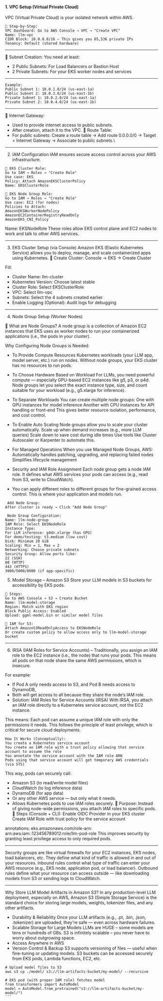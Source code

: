 #### 1. VPC Setup (Virtual Private Cloud)
VPC (Virtual Private Cloud) is your isolated network within AWS.
```
🔹 Step-by-Step:
VPC Dashboard: Go to AWS Console → VPC → "Create VPC"
Name: llm-vpc
CIDR Block: 10.0.0.0/16 – This gives you 65,536 private IPs
Tenancy: Default (shared hardware)
```
----
🔹 Subnet Creation:
You need at least:
- 2 Public Subnets: For Load Balancers or Bastion Host
- 2 Private Subnets: For your EKS worker nodes and services

----
```
Example:
Public Subnet 1: 10.0.1.0/24 (us-east-1a)
Public Subnet 2: 10.0.3.0/24 (us-east-1b)
Private Subnet 1: 10.0.2.0/24 (us-east-1a)
Private Subnet 2: 10.0.4.0/24 (us-east-1b)
```
----
🔹 Internet Gateway:
- Used to provide internet access to public subnets.
- After creation, attach it to the VPC.
🔹 Route Table:
- For public subnets: Create a route table → Add route 0.0.0.0/0 → Target = Internet Gateway → Associate to public subnets.\

----

 2. IAM Configuration
IAM ensures secure access control across your AWS infrastructure.
```
🔹 EKS Cluster Role:
Go to IAM → Roles → "Create Role"
Use case: EKS
Policy: Attach AmazonEKSClusterPolicy
Name: EKSClusterRole
```
```
🔹 EKS Node Group Role:
Go to IAM → Roles → "Create Role"
Use case: EC2 (for nodes)
Policies to Attach:
AmazonEKSWorkerNodePolicy
AmazonEC2ContainerRegistryReadOnly
AmazonEKS_CNI_Policy
```
Name: EKSNodeRole
These roles allow EKS control plane and EC2 nodes to work and talk to other AWS services.

-----
 3. EKS Cluster Setup (via Console)
Amazon EKS (Elastic Kubernetes Service) allows you to deploy, manage, and scale containerized apps using Kubernetes.
🔹 Create Cluster:
Console → EKS → Create Cluster

Fill:
- Cluster Name: llm-cluster
- Kubernetes Version: Choose latest stable
- Cluster Role: Select EKSClusterRole
- VPC: Select llm-vpc
- Subnets: Select the 4 subnets created earlier
- Enable Logging (Optional): Audit logs for debugging


----- 

 4. Node Group Setup (Worker Nodes)

🔹 What are Node Groups?
A node group is a collection of Amazon EC2 instances that EKS uses as worker nodes to run your containerized applications (i.e., the pods in your cluster).

Why Configuring Node Groups is Needed:

-  To Provide Compute Resources
Kubernetes workloads (your LLM app, model server, etc.) run on nodes.
Without node groups, your EKS cluster has no resources to run pods.

-  To Choose Hardware Based on Workload
For LLMs, you need powerful compute — especially GPU-based EC2 instances like g5, p3, or p4d.
Node groups let you select the exact instance type, size, and count suitable for your workload (e.g., g5.xlarge for inference).

-  To Separate Workloads
You can create multiple node groups:
One with GPU instances for model inference
Another with CPU instances for API handling or front-end
This gives better resource isolation, performance, and cost control.

- To Enable Auto Scaling
Node groups allow you to scale your cluster automatically.
Scale up when demand increases (e.g., more LLM queries)
Scale down to save cost during idle times
Use tools like Cluster Autoscaler or Karpenter to automate this.

-  For Managed Operations
When you use Managed Node Groups, AWS:
Automatically handles patching, upgrading, and replacing failed nodes
Simplifies lifecycle management

-  Security and IAM Role Assignment
Each node group gets a node IAM role.
It defines what AWS services your pods can access (e.g., read from S3, write to CloudWatch).

- You can apply different roles to different groups for fine-grained access control.
This is where your application and models run.
```
 Add Node Group:
After cluster is ready → Click "Add Node Group"
```
```
 Node Group Configuration:
Name: llm-node-group
IAM Role: Select EKSNodeRole
Instance Type:
For LLM inference: g4dn.xlarge (has GPU)
For demo/testing: t3.medium (low cost)
Disk: Minimum 20 GiB
Scaling: Min = 1, Max = 2
Networking: Choose private subnets
Security Group: Allow ports like:
22 (SSH)
80 (HTTP)
443 (HTTPS)
3000/5000/8000 (if app-specific)
```

5. Model Storage – Amazon S3
Store your LLM models in S3 buckets for accessibility by EKS pods.
```
🔹 Steps:
Go to AWS Console → S3 → Create Bucket
Name: llm-model-storage
Region: Match with EKS region
Block Public Access: Enabled
Upload: ggml-model.bin or similar model files
```
```
🔹 IAM for S3:
Attach AmazonS3ReadOnlyAccess to EKSNodeRole
Or create custom policy to allow access only to llm-model-storage bucket
```
------
 6. IRSA (IAM Roles for Service Accounts) –
Traditionally, you assign an IAM role to the EC2 instance (i.e., the node) that runs your pods.
This means all pods on that node share the same AWS permissions, which is insecure.

For example:

- If Pod A only needs access to S3, and Pod B needs access to DynamoDB,
- Both will get access to all because they share the node’s IAM role.
- Solution: IAM Roles for Service Accounts (IRSA)
  With IRSA, you attach an IAM role directly to a Kubernetes service account, not the EC2 instance.

This means:
Each pod can assume a unique IAM role with only the permissions it needs.
This follows the principle of least privilege, which is critical for secure cloud deployments.

```
How It Works (Conceptually):
You create a Kubernetes service account
You create an IAM role with a trust policy allowing that service account to assume the role
You annotate the service account with the IAM role ARN
Pods using that service account will get temporary AWS credentials (via STS)
```
This way, pods can securely call:
- Amazon S3 (to read/write model files)
- CloudWatch (to log inference data)
- DynamoDB (for app data)
- Or any other AWS service — but only what it needs.
- Allows Kubernetes pods to use IAM roles securely.
🔹 Purpose:
Instead of giving node-wide permissions, you attach IAM roles to specific pods.
🔹 Steps (Console + CLI):
Enable OIDC Provider in your EKS cluster
Create IAM Role with trust policy for the service account


annotations:
  eks.amazonaws.com/role-arn: arn:aws:iam::123456789012:role/llm-pod-role
This improves security by granting least privilege access to only required pods.

------
Security groups are like virtual firewalls for your EC2 instances, EKS nodes, load balancers, etc.
They define what kind of traffic is allowed in and out of your resources.
Inbound rules control what type of traffic can enter your AWS resource (e.g., EKS node, application pod, or load balancer).
Outbound rules define what your resource can access outside — like downloading models from S3 or sending logs to CloudWatch.

-----

Why Store LLM Model Artifacts in Amazon S3?
In any production-level LLM deployment, especially on AWS, Amazon S3 (Simple Storage Service) is the standard choice for storing large models, weights, tokenizer files, and any other artifacts.
-  Durability & Reliability
Once your LLM artifacts (e.g., .pt, .bin, .json, .tokenizer) are uploaded, they're safe — even across hardware failures.
-  Scalable Storage for Large Models
LLMs are HUGE – some models are tens or hundreds of GBs.
S3 is infinitely scalable – you never have to worry about outgrowing space.
-  Access Anywhere in AWS
-  Version Control & Backup
S3 supports versioning of files — useful when fine-tuning or updating models.
S3 buckets can be accessed securely from EKS pods, Lambda functions, EC2, etc.
````
# Upload model files to S3
aws s3 cp ./model/ s3://llm-artifacts-bucket/my-model/ --recursive

# EKS pod (with proper IAM role) fetches model
from transformers import AutoModel
model = AutoModel.from_pretrained("s3://llm-artifacts-bucket/my-model/")
```
